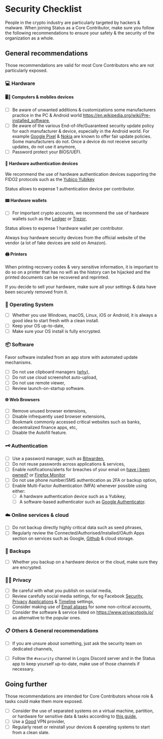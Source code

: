 # Security Checklist

People in the crypto industry are particularly targeted by hackers & malware. When joining Status as a Core Contributor, make sure you follow the following recommendations to ensure your safety & the security of the organization as a whole.

## General recommendations

Those recommendations are valid for most Core Contributors who are not particularly exposed.

### 💻 Hardware

#### 🖥️📱 Computers & mobiles devices
- [ ] Be aware of unwanted additions & customizations some manufacturers practice in the PC & Android world https://en.wikipedia.org/wiki/Pre-installed_software,
- [ ] Be aware of the various End-of-life/Guaranteed security update policy for each manufacturer & device, especially in the Android world. For example [Google Pixel](https://support.google.com/pixelphone/answer/4457705?hl=en) & [Nokia](https://www.nokia.com/phones/en_int/security-updates) are known to offer fair update policies. Some manufacturers do not. Once a device do not receive security updates, do not use it anymore,
- [ ] Password protect your BIOS/UEFI.

#### 🔑 Hardware authentication devices

We recommend the use of hardware authentication devices supporting the FIDO2 protocols such as the [Yubico Yubikey](https://en.wikipedia.org/wiki/YubiKey)

Status allows to expense 1 authentication device per contributor.

#### 📟 Hardware wallets

- [ ] For important crypto accounts, we recommend the use of hardware wallets such as the [Ledger](https://www.ledger.com/) or [Trezor](https://trezor.io/),

Status allows to expense 1 hardware wallet per contributor.

Always buy hardware security devices from the official website of the vendor (a lot of fake devices are sold on Amazon).

#### 🖨️ Printers

When printing recovery codes & very sensitive information, 
it is important to do so on a printer that has no wifi as the history can be hijacked and the printed documents can be recovered and reprinted.


If you decide to sell your hardware, make sure all your settings & data have been securely removed from it.

### 🐧 Operating System

- [ ] Whether you use Windows, macOS, Linux, iOS or Android, it is always a good idea to start fresh with a clean install.
- [ ] Keep your OS up-to-date,
- [ ] Make sure your OS install is fully encrypted. 

### 📦 Software

Favor software installed from an app store with automated update mechanisms.

- [ ] Do not use clipboard managers ([why](https://coinjournal.net/pc-malware-steals-funds-modifying-ethereum-addresses/)),
- [ ] Do not use cloud screenshot auto-upload,
- [ ] Do not use remote viewer,
- [ ] Review launch-on-startup software.

#### 🌐 Web Browsers

- [ ] Remove unused browser extensions,
- [ ] Disable infrequently used browser extensions,
- [ ] Bookmark commonly accessed critical websites such as banks, decentralized finance apps, etc,
- [ ] Disable the Autofill feature.

### 🗝️ Authentication

- [ ] Use a password manager, such as [Bitwarden](https://bitwarden.com),
- [ ] Do not reuse passwords across applications & services,
- [ ] Enable notifications/alerts for breaches of your email on [have i been pwned?](https://haveibeenpwned.com/) or [Firefox Monitor](https://monitor.firefox.com/)
- [ ] Do not use phone number/SMS authentication as 2FA or backup option,
- [ ] Enable Multi-Factor Authentication (MFA) whenever possible using either:
  - [ ] A hardware authentication device such as a Yubikey,
  - [ ] A software-based authenticator such as [Google Authenticator](https://en.wikipedia.org/wiki/Google_Authenticator).

### ☁️ Online services & cloud

- [ ] Do not backup directly highly critical data such as seed phrases,
- [ ] Regularly review the Connected/Authorised/Installed/OAuth Apps section on services such as Google, [Github](https://github.com/settings/installations) & cloud storage.

### 💽 Backups

- [ ] Whether you backup on a hardware device or the cloud, make sure they are encrypted. 

### 🕵🏻 Privacy

- [ ] Be careful with what you publish on social media,
- [ ] Review carefully social media settings, for eg Facebook [Security](https://www.facebook.com/settings?tab=security), [Privacy](https://www.facebook.com/settings?tab=privacy) [Applications](https://www.facebook.com/settings?tab=applications) & [Timeline](https://www.facebook.com/settings?tab=timeline) settings,
- [ ] Consider making use of [Email aliases](https://www.privacytools.io/#email-alias) for some non-critical accounts,
- [ ] Consider the software & service listed on https://www.privacytools.io/ as alternative to the popular ones.

### 📋 Others & General recommendations

- [ ] If you are unsure about something, just ask the security team on dedicated channels,
- [ ] Follow the `#security` channel in Logos Discord server and in the Status app to keep yourself up-to-date, make use of those channels if necessary.


## Going further 

Those recommendations are intended for Core Contributors whose role & tasks could make them more exposed.

- [ ] Consider the use of separated systems on a virtual machine, partition, or hardware for sensitive data & tasks according to [this guide](https://github.com/status-im/status-security/blob/master/drafts/linux-recommendations.md),
- [ ] Use a [Good](https://www.privacytools.io/#vpn) VPN provider,
- [ ] Regularly reset or reinstall your devices & operating systems to start from a clean slate.
